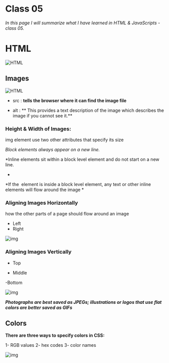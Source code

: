 # Class 05
*In this page I will summarize what I have learned in HTML & JavaScripts - class 05.*

# HTML

![HTML](https://static.raymondcamden.com/images/logo-html.png)

## Images


![HTML](https://www.shellblack.com/SFDC/wp-content/uploads/2010/07/Adding-Image-Tag-to-HTML-Email_XXXX.png)


- src : **tells the browser where it can find the image file**

- alt : ** This provides a text description of the image which describes the image if you cannot see it.**

### Height & Width of Images:

img element use two other attributes
that specify its size 

*Block elements always appear on a new line.*

*Inline elements sit within a
block level element and do not
start on a new line.

*

*If the <img> element is inside a
block level element, any text or
other inline elements will flow
around the image *

### Aligning Images Horizontally

 how the other parts of a page should flow around an image
 
 - Left
 - Right
 
 ![img](/k.png)
 
 ### Aligning Images Vertically
 
 - Top
 
 - Middle 
  
  -Bottom
  
 ![img](/k.png)
 
 ***Photographs are best saved as JPEGs; illustrations or
logos that use flat colors are better saved as GIFs***

## Colors

**There are three ways to specify colors in CSS:**

1- RGB values
2- hex codes
3- color names

 ![img](https://tutorial.techaltum.com/images/css-colors.jpg)






 
 

